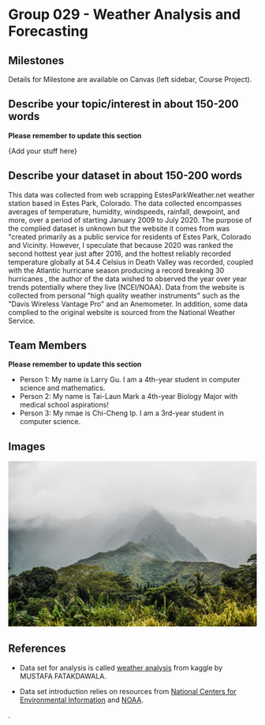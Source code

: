 # Group 029 - Weather Analysis and Forecasting

## Milestones

Details for Milestone are available on Canvas (left sidebar, Course Project).

## Describe your topic/interest in about 150-200 words

**Please remember to update this section**

{Add your stuff here}

## Describe your dataset in about 150-200 words

This data was collected from web scrapping EstesParkWeather.net weather station based in Estes Park, Colorado. The data collected encompasses averages of temperature, humidity, windspeeds, rainfall, dewpoint, and more, over a period of starting January 2009 to July 2020. The purpose of the complied dataset is unknown but the website it comes from was "created primarily as a public service for residents of Estes Park, Colorado and Vicinity. However, I speculate that because 2020 was ranked the second hottest year just after 2016, and the hottest reliably recorded temperature globally at 54.4 Celsius in Death Valley was recorded, coupled with the Atlantic hurricane season producing a record breaking 30 hurricanes , the author of the data wished to observed the year over year trends potentially where they live (NCEI/NOAA). Data from the website is collected from personal "high quality weather instruments" such as the "Davis Wireless Vantage Pro" and an Anemometer. In addition, some data complied to the original website is sourced from the National Weather Service.


## Team Members

**Please remember to update this section**

- Person 1: My name is Larry Gu. I am a 4th-year student in computer science and mathematics.
- Person 2: My name is Tai-Laun Mark a 4th-year Biology Major with medical school aspirations!
- Person 3: My nmae is Chi-Cheng Ip. I am a 3rd-year student in computer science.

## Images

<img src ="images/monika-murren-n.jpg" width="1000px">

## References

- Data set for analysis is called [weather analysis](https://www.kaggle.com/datasets/mastmustu/weather-analysis) from kaggle by MUSTAFA FATAKDAWALA.

- Data set introduction relies on resources from [National Centers for Environmental Information](https://www.ncei.noaa.gov/access/monitoring/monthly-report/global/200813) and [NOAA](https://www.noaa.gov/news/2020-was-earth-s-2nd-hottest-year-just-behind-2016#:~:text=It's%20official%3A%202020%20ranks%20as,an%20analysis%20by%20NOAA%20scientists).

.
